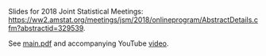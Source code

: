 Slides for 2018 Joint Statistical Meetings: https://ww2.amstat.org/meetings/jsm/2018/onlineprogram/AbstractDetails.cfm?abstractid=329539. 

See [main.pdf](main.pdf) and accompanying YouTube [video](https://www.youtube.com/watch?v=RcUdUZf8_SU).
